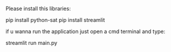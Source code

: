Please install this libraries:

pip install python-sat
pip install streamlit

if u wanna run the application just open a cmd terminal and type:

streamlit run main.py
